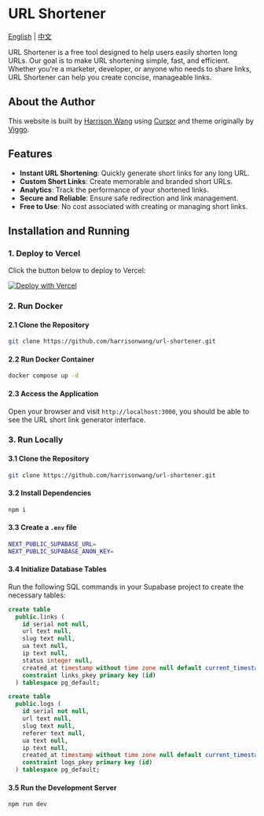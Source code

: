 # URL Shortener

[English](README.md) | [中文](README.zh.md)

URL Shortener is a free tool designed to help users easily shorten long URLs. Our goal is to make URL shortening simple, fast, and efficient. Whether you're a marketer, developer, or anyone who needs to share links, URL Shortener can help you create concise, manageable links.

## About the Author

This website is built by [Harrison Wang](https://x.com/voywang) using [Cursor](https://www.cursor.com/) and theme originally by [Viggo](https://x.com/decohack).

## Features

- **Instant URL Shortening**: Quickly generate short links for any long URL.
- **Custom Short Links**: Create memorable and branded short URLs.
- **Analytics**: Track the performance of your shortened links.
- **Secure and Reliable**: Ensure safe redirection and link management.
- **Free to Use**: No cost associated with creating or managing short links.

## Installation and Running

### 1. Deploy to Vercel

Click the button below to deploy to Vercel:

[![Deploy with Vercel](https://vercel.com/button)](https://vercel.com/new/clone?repository-url=https%3A%2F%2Fgithub.com%2FHarrisonWang%2Furl-shortener&env=NEXT_PUBLIC_SUPABASE_URL&env=NEXT_PUBLIC_SUPABASE_KEY&project-name=url-shortener&repository-name=url-shortener)

### 2. Run Docker

#### 2.1 Clone the Repository

```bash
git clone https://github.com/harrisonwang/url-shortener.git
```

#### 2.2 Run Docker Container

```bash
docker compose up -d
```

#### 2.3 Access the Application

Open your browser and visit `http://localhost:3000`, you should be able to see the URL short link generator interface.

### 3. Run Locally

#### 3.1 Clone the Repository

```bash
git clone https://github.com/harrisonwang/url-shortener.git
```

#### 3.2 Install Dependencies

```bash
npm i
```

#### 3.3 Create a `.env` file

```bash
NEXT_PUBLIC_SUPABASE_URL=
NEXT_PUBLIC_SUPABASE_ANON_KEY=
```

#### 3.4 Initialize Database Tables

Run the following SQL commands in your Supabase project to create the necessary tables:

```sql
create table
  public.links (
    id serial not null,
    url text null,
    slug text null,
    ua text null,
    ip text null,
    status integer null,
    created_at timestamp without time zone null default current_timestamp,
    constraint links_pkey primary key (id)
  ) tablespace pg_default;

create table
  public.logs (
    id serial not null,
    url text null,
    slug text null,
    referer text null,
    ua text null,
    ip text null,
    created_at timestamp without time zone null default current_timestamp,
    constraint logs_pkey primary key (id)
  ) tablespace pg_default;
```

#### 3.5 Run the Development Server

```bash
npm run dev
```
